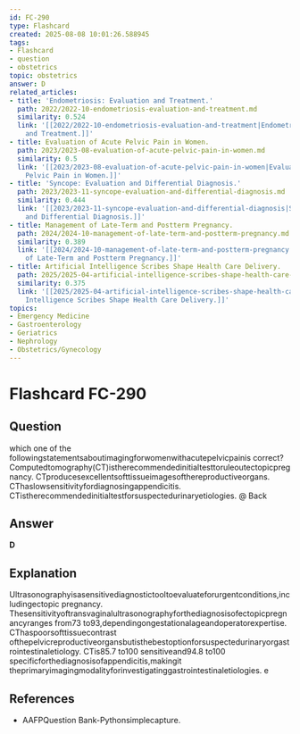 ```yaml
---
id: FC-290
type: Flashcard
created: 2025-08-08 10:01:26.588945
tags:
- Flashcard
- question
- obstetrics
topic: obstetrics
answer: D
related_articles:
- title: 'Endometriosis: Evaluation and Treatment.'
  path: 2022/2022-10-endometriosis-evaluation-and-treatment.md
  similarity: 0.524
  link: '[[2022/2022-10-endometriosis-evaluation-and-treatment|Endometriosis: Evaluation
    and Treatment.]]'
- title: Evaluation of Acute Pelvic Pain in Women.
  path: 2023/2023-08-evaluation-of-acute-pelvic-pain-in-women.md
  similarity: 0.5
  link: '[[2023/2023-08-evaluation-of-acute-pelvic-pain-in-women|Evaluation of Acute
    Pelvic Pain in Women.]]'
- title: 'Syncope: Evaluation and Differential Diagnosis.'
  path: 2023/2023-11-syncope-evaluation-and-differential-diagnosis.md
  similarity: 0.444
  link: '[[2023/2023-11-syncope-evaluation-and-differential-diagnosis|Syncope: Evaluation
    and Differential Diagnosis.]]'
- title: Management of Late-Term and Postterm Pregnancy.
  path: 2024/2024-10-management-of-late-term-and-postterm-pregnancy.md
  similarity: 0.389
  link: '[[2024/2024-10-management-of-late-term-and-postterm-pregnancy|Management
    of Late-Term and Postterm Pregnancy.]]'
- title: Artificial Intelligence Scribes Shape Health Care Delivery.
  path: 2025/2025-04-artificial-intelligence-scribes-shape-health-care-delivery.md
  similarity: 0.375
  link: '[[2025/2025-04-artificial-intelligence-scribes-shape-health-care-delivery|Artificial
    Intelligence Scribes Shape Health Care Delivery.]]'
topics:
- Emergency Medicine
- Gastroenterology
- Geriatrics
- Nephrology
- Obstetrics/Gynecology
---
```


# Flashcard FC-290

## Question

which one of the followingstatementsaboutimagingforwomenwithacutepelvicpainis correct? Computedtomography(CT)istherecommendedinitialtesttoruleoutectopicpregnancy. CTproducesexcellentsofttissueimagesofthereproductiveorgans. CThaslowsensitivityfordiagnosingappendicitis. CTistherecommendedinitialtestforsuspectedurinaryetiologies. @ Back

## Answer

**D**

## Explanation

Ultrasonographyisasensitivediagnostictooltoevaluateforurgentconditions,includingectopic pregnancy. Thesensitivityoftransvaginalultrasonographyforthediagnosisofectopicpregnancyranges from73 to93,dependingongestationalageandoperatorexpertise. CThaspoorsofttissuecontrast ofthepelvicreproductiveorgansbutisthebestoptionforsuspectedurinaryorgastrointestinaletiology. CTis85.7 to100 sensitiveand94.8 to100 specificforthediagnosisofappendicitis,makingit theprimaryimagingmodalityforinvestigatinggastrointestinaletiologies. e

## References

- AAFPQuestion Bank-Pythonsimplecapture.

